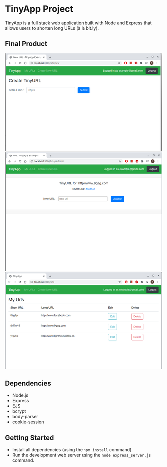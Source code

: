 # TinyApp Project

TinyApp is a full stack web application built with Node and Express that allows users to shorten long URLs (à la bit.ly).

## Final Product

!["Screenshot of New URL Page"](https://github.com/ohoktnt/tinyapp/blob/master/docs/TinyApp-CreateURL.png?raw=true)
!["Screenshot of shortURL Page"](https://github.com/ohoktnt/tinyapp/blob/master/docs/TinyApp-showURL.png?raw=true)
!["Screenshot of URLs Page"](https://github.com/ohoktnt/tinyapp/blob/master/docs/TinyApp-Main.png?raw=true)

## Dependencies

- Node.js
- Express
- EJS
- bcrypt
- body-parser
- cookie-session

## Getting Started

- Install all dependencies (using the `npm install` command).
- Run the development web server using the `node express_server.js` command.